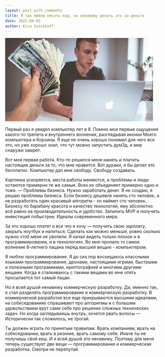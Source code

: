 ```yaml
---
layout: post_with_comments
title: Я так люблю писать код, но ненавижу делать это за деньги
date: 2022-08-01
author: Kira Sotnikoff
---
```



![img](preview.jpg)

Первый раз я увидел компьютер лет в 8. Помню мои первые ощущения какого-то трепета и внутреннего волнения, разглядывая иконки Моего компьютера и Корзины. Я еще не очень хорошо понимал для чего все это, но уже хорошо знал, что тут можно запустить дум3д, и мир снаружи замрет. 

Вот моя первая работа. Кто-то решился меня нанять и платить настоящие деньги за то, что мне нравится. Вот дураки, я бы делал это бесплатно. Компьютер дал мне свободу. Свободу создавать. 

Картинка ускоряется, места работы меняются, а проблемы и люди остаются примерно те же самые. Всех их объединяет примерно одно и тоже. — Проблемы бизнеса. Нужно заработать денег. Я не создаю, я решаю проблемы бизнеса. Если бизнесу дешевле нанять сто человек, а не разработать один красивый алгоритм - он наймет сто человек. Бизнесу по барабану красота и качество технологий, ему абсолютно всё равно на производительность и удобство. Запилить MVP и получить инвестиций побыстрее. Идеалы современного мира.

За это хорошо платят и все что я хочу — получить свою зарплату, закрыть ноутбук и напиться. Сделать как можно меньше, ровно сколько нужно чтоб меня не уволили. Я начал видеть только плохое и в программировании, и в технологиях. Во мне пропало то самое волнение 8-летнего пацана перед высшей вещью - компьютером. 

Я люблю программирование. Я до сих пор восхищаюсь классными языками программирования, дронами, настоящими играми, быстрыми и полезными программами, криптографией и многими другими вещами. Когда я сталкиваюсь с такими вещами во мне опять просыпается тот самый пацан.

Но я всей душой ненавижу коммерческую разработку. Да, именно так, я стал разделять программирование и коммерческую разработку. В коммерческой разработке все еще прикрываются высшими идеалами, на собеседованиях спрашивают про алгоритмы и с большим удовольствием врут сами себе про решение сложных технических задач. Но когда заглядываешь внутрь, хочется рвать волосы — Исторически так сложилось, не трогай. 

Ты должен играть по принятым правилам. Врать компаниям, врать на собеседовании, врать в резюме, врать самому себе. Иначе ты не получишь свой кеш. И я всей душой это ненавижу. Поэтому для меня теперь существует две вещи —  программирование и коммерческая разработка. Смотри не перепутай. 